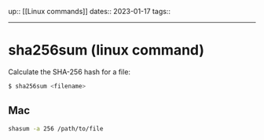 up:: [[Linux commands]]
dates:: 2023-01-17
tags:: 

---

# sha256sum (linux command)
Calculate the SHA-256 hash for a file:
```bash
$ sha256sum <filename>
```


## Mac
```bash
shasum -a 256 /path/to/file
```